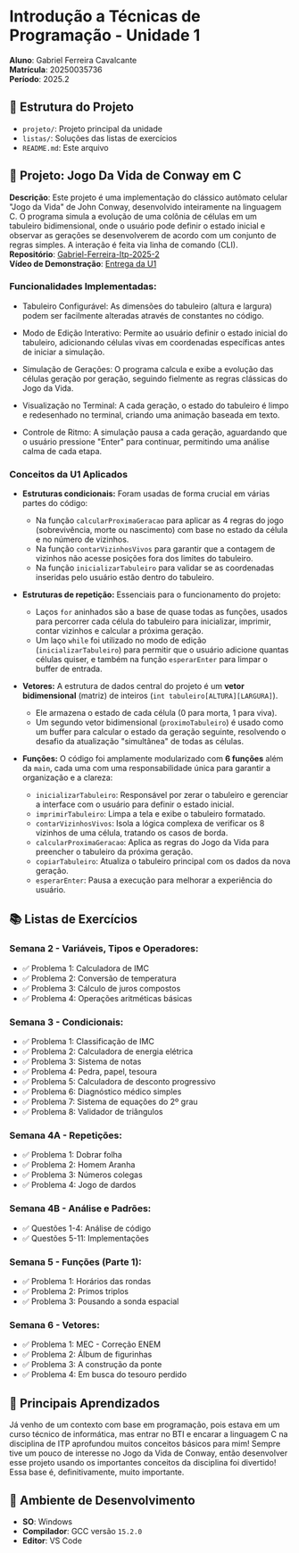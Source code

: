 # Introdução a Técnicas de Programação - Unidade 1

**Aluno**: Gabriel Ferreira Cavalcante  
**Matrícula**: 20250035736  
**Período**: 2025.2

## 📁 Estrutura do Projeto
- `projeto/`: Projeto principal da unidade
- `listas/`: Soluções das listas de exercícios
- `README.md`: Este arquivo

## 🚀 Projeto: Jogo Da Vida de Conway em C
**Descrição**: Este projeto é uma implementação do clássico autômato celular "Jogo da Vida" de John Conway, desenvolvido inteiramente na linguagem C. O programa simula a evolução de uma colônia de células em um tabuleiro bidimensional, onde o usuário pode definir o estado inicial e observar as gerações se desenvolverem de acordo com um conjunto de regras simples. A interação é feita via linha de comando (CLI).  
**Repositório**: [Gabriel-Ferreira-Itp-2025-2](https://github.com/GabsFerrarii/gabriel-ferreira-itp-2025-2)  
**Vídeo de Demonstração**: [Entrega da U1](https://youtu.be/AHrKrddTh1o)

### Funcionalidades Implementadas:
- Tabuleiro Configurável: As dimensões do tabuleiro (altura e largura) podem ser facilmente alteradas através de constantes no código.

- Modo de Edição Interativo: Permite ao usuário definir o estado inicial do tabuleiro, adicionando células vivas em coordenadas específicas antes de iniciar a simulação.

- Simulação de Gerações: O programa calcula e exibe a evolução das células geração por geração, seguindo fielmente as regras clássicas do Jogo da Vida.

- Visualização no Terminal: A cada geração, o estado do tabuleiro é limpo e redesenhado no terminal, criando uma animação baseada em texto.

- Controle de Ritmo: A simulação pausa a cada geração, aguardando que o usuário pressione "Enter" para continuar, permitindo uma análise calma de cada etapa.

### Conceitos da U1 Aplicados

- **Estruturas condicionais:** Foram usadas de forma crucial em várias partes do código:
  - Na função `calcularProximaGeracao` para aplicar as 4 regras do jogo (sobrevivência, morte ou nascimento) com base no estado da célula e no número de vizinhos.
  - Na função `contarVizinhosVivos` para garantir que a contagem de vizinhos não acesse posições fora dos limites do tabuleiro.
  - Na função `inicializarTabuleiro` para validar se as coordenadas inseridas pelo usuário estão dentro do tabuleiro.

- **Estruturas de repetição:** Essenciais para o funcionamento do projeto:
  - Laços `for` aninhados são a base de quase todas as funções, usados para percorrer cada célula do tabuleiro para inicializar, imprimir, contar vizinhos e calcular a próxima geração.
  - Um laço `while` foi utilizado no modo de edição (`inicializarTabuleiro`) para permitir que o usuário adicione quantas células quiser, e também na função `esperarEnter` para limpar o buffer de entrada.

- **Vetores:** A estrutura de dados central do projeto é um **vetor bidimensional** (matriz) de inteiros (`int tabuleiro[ALTURA][LARGURA]`).
  - Ele armazena o estado de cada célula (0 para morta, 1 para viva).
  - Um segundo vetor bidimensional (`proximoTabuleiro`) é usado como um buffer para calcular o estado da geração seguinte, resolvendo o desafio da atualização "simultânea" de todas as células.

- **Funções:** O código foi amplamente modularizado com **6 funções** além da `main`, cada uma com uma responsabilidade única para garantir a organização e a clareza:
  - `inicializarTabuleiro`: Responsável por zerar o tabuleiro e gerenciar a interface com o usuário para definir o estado inicial.
  - `imprimirTabuleiro`: Limpa a tela e exibe o tabuleiro formatado.
  - `contarVizinhosVivos`: Isola a lógica complexa de verificar os 8 vizinhos de uma célula, tratando os casos de borda.
  - `calcularProximaGeracao`: Aplica as regras do Jogo da Vida para preencher o tabuleiro da próxima geração.
  - `copiarTabuleiro`: Atualiza o tabuleiro principal com os dados da nova geração.
  - `esperarEnter`: Pausa a execução para melhorar a experiência do usuário.

## 📚 Listas de Exercícios

### Semana 2 - Variáveis, Tipos e Operadores:
- ✅ Problema 1: Calculadora de IMC
- ✅ Problema 2: Conversão de temperatura
- ✅ Problema 3: Cálculo de juros compostos
- ✅ Problema 4: Operações aritméticas básicas

### Semana 3 - Condicionais:
- ✅ Problema 1: Classificação de IMC
- ✅ Problema 2: Calculadora de energia elétrica
- ✅ Problema 3: Sistema de notas
- ✅ Problema 4: Pedra, papel, tesoura
- ✅ Problema 5: Calculadora de desconto progressivo
- ✅ Problema 6: Diagnóstico médico simples
- ✅ Problema 7: Sistema de equações do 2º grau
- ✅ Problema 8: Validador de triângulos

### Semana 4A - Repetições:
- ✅ Problema 1: Dobrar folha
- ✅ Problema 2: Homem Aranha
- ✅ Problema 3: Números colegas
- ✅ Problema 4: Jogo de dardos

### Semana 4B - Análise e Padrões:
- ✅ Questões 1-4: Análise de código
- ✅ Questões 5-11: Implementações

### Semana 5 - Funções (Parte 1):
- ✅ Problema 1: Horários das rondas
- ✅ Problema 2: Primos triplos
- ✅ Problema 3: Pousando a sonda espacial

### Semana 6 - Vetores:
- ✅ Problema 1: MEC - Correção ENEM
- ✅ Problema 2: Álbum de figurinhas
- ✅ Problema 3: A construção da ponte
- ✅ Problema 4: Em busca do tesouro perdido

## 🎯 Principais Aprendizados
Já venho de um contexto com base em programação, pois estava em um curso técnico de informática, mas entrar no BTI e encarar a linguagem C na disciplina de ITP aprofundou muitos conceitos básicos para mim! Sempre tive um pouco de interesse no Jogo da Vida de Conway, então desenvolver esse projeto usando os importantes conceitos da disciplina foi divertido! Essa base é, definitivamente, muito importante.

## 🔧 Ambiente de Desenvolvimento
- **SO**: Windows
- **Compilador**: GCC versão `15.2.0`
- **Editor**: VS Code
